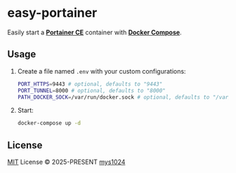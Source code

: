 # easy-portainer

Easily start a [**Portainer CE**](https://docs.portainer.io/start/install-ce/server/docker/linux) container with [**Docker Compose**](https://docs.docker.com/compose/).

## Usage

1. Create a file named `.env` with your custom configurations:

    ```sh
    PORT_HTTPS=9443 # optional, defaults to "9443"
    PORT_TUNNEL=8000 # optional, defaults to "8000"
    PATH_DOCKER_SOCK=/var/run/docker.sock # optional, defaults to "/var/run/docker.sock"
    ```

2. Start:

    ```sh
    docker-compose up -d
    ```

## License

[MIT](./LICENSE) License &copy; 2025-PRESENT [mys1024](https://github.com/mys1024)
